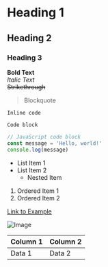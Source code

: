 # Heading 1

## Heading 2

### Heading 3

**Bold Text**  
_Italic Text_  
~~Strikethrough~~

> Blockquote

`Inline code`

```
Code block
```

```js
// JavaScript code block
const message = 'Hello, world!'
console.log(message)
```

- List Item 1
- List Item 2
  - Nested Item

1. Ordered Item 1
2. Ordered Item 2

[Link to Example](https://www.example.com)

![Image](https://via.placeholder.com/150)

| Column 1 | Column 2 |
| -------- | -------- |
| Data 1   | Data 2   |